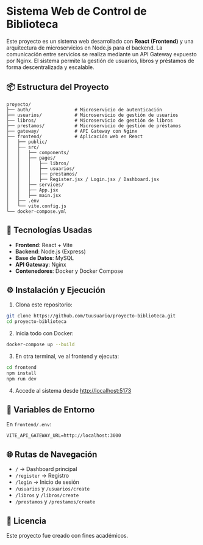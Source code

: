 # Sistema Web de Control de Biblioteca

Este proyecto es un sistema web desarrollado con **React (Frontend)** y una arquitectura de microservicios en Node.js para el backend. La comunicación entre servicios se realiza mediante un API Gateway expuesto por Nginx. El sistema permite la gestión de usuarios, libros y préstamos de forma descentralizada y escalable.

## 📦 Estructura del Proyecto

```
proyecto/
├── auth/                # Microservicio de autenticación
├── usuarios/            # Microservicio de gestión de usuarios
├── libros/              # Microservicio de gestión de libros
├── prestamos/           # Microservicio de gestión de préstamos
├── gateway/             # API Gateway con Nginx
├── frontend/            # Aplicación web en React
│   ├── public/
│   ├── src/
│   │   ├── components/
│   │   ├── pages/
│   │   │   ├── libros/
│   │   │   ├── usuarios/
│   │   │   ├── prestamos/
│   │   │   ├── Register.jsx / Login.jsx / Dashboard.jsx
│   │   ├── services/
│   │   ├── App.jsx
│   │   ├── main.jsx
│   ├── .env
│   └── vite.config.js
└── docker-compose.yml
```

## 🚀 Tecnologías Usadas

- **Frontend**: React + Vite
- **Backend**: Node.js (Express)
- **Base de Datos**: MySQL
- **API Gateway**: Nginx
- **Contenedores**: Docker y Docker Compose

## ⚙️ Instalación y Ejecución

1. Clona este repositorio:
```bash
git clone https://github.com/tuusuario/proyecto-biblioteca.git
cd proyecto-biblioteca
```

2. Inicia todo con Docker:
```bash
docker-compose up --build
```

3. En otra terminal, ve al frontend y ejecuta:
```bash
cd frontend
npm install
npm run dev
```

4. Accede al sistema desde [http://localhost:5173](http://localhost:5173)

## 🔐 Variables de Entorno

En `frontend/.env`:
```
VITE_API_GATEWAY_URL=http://localhost:3000
```

## 🌐 Rutas de Navegación

- `/` → Dashboard principal
- `/register` → Registro
- `/login` → Inicio de sesión
- `/usuarios` y `/usuarios/create`
- `/libros` y `/libros/create`
- `/prestamos` y `/prestamos/create`

## 📝 Licencia

Este proyecto fue creado con fines académicos.
